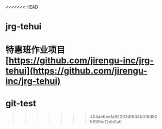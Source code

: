 <<<<<<< HEAD
# jrg-tehui
特惠班作业项目
[https://github.com/jirengu-inc/jrg-tehui](https://github.com/jirengu-inc/jrg-tehui)
=======
# git-test
>>>>>>> 454ae6befa92203df634b016d905f905df2db0a0
